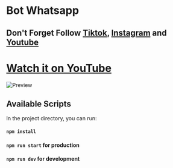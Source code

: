 # Bot Whatsapp

## Don't Forget Follow [Tiktok](https://www.tiktok.com/@try_catch_), [Instagram](https://www.instagram.com/try.catch.developer/) and [Youtube](https://www.youtube.com/c/TryCatchDev)

# [Watch it on YouTube](https://www.youtube.com/watch?v=p0g8qAFgOLA)

![Preview](/demo/demo1.jpeg)

## Available Scripts

In the project directory, you can run:

#### `npm install`
#### `npm run start` for production
#### `npm run dev` for development
